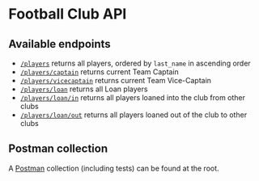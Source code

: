 # Football Club API

## Available endpoints

-   [`/players`](https://football-club-api.vercel.app/players) returns all players, ordered by `last_name` in ascending order
-   [`/players/captain`](https://football-club-api.vercel.app/players/captain) returns current Team Captain
-   [`/players/vicecaptain`](https://football-club-api.vercel.app/players/vicecaptain) returns current Team Vice-Captain
-   [`/players/loan`](https://football-club-api.vercel.app/players/loan) returns all Loan players
-   [`/players/loan/in`](https://football-club-api.vercel.app/players/loan/in) returns all players loaned into the club from other clubs
-   [`/players/loan/out`](https://football-club-api.vercel.app/players/loan/out) returns all players loaned out of the club to other clubs

## Postman collection

A [Postman](https://www.postman.com/) collection (including tests) can be found at the root.
